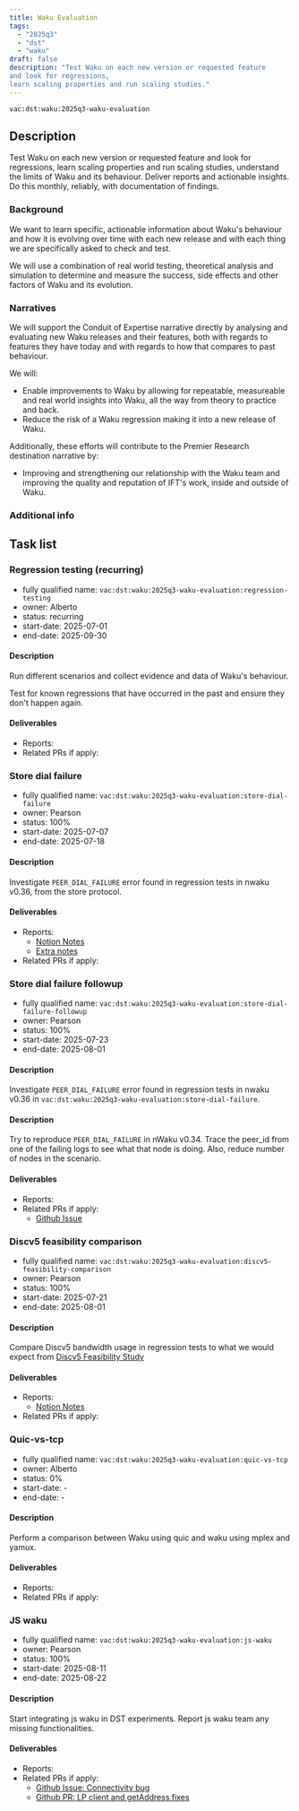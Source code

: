 ```yaml
---
title: Waku Evaluation
tags:
  - "2025q3"
  - "dst"
  - "waku"
draft: false
description: "Test Waku on each new version or requested feature
and look for regressions,
learn scaling properties and run scaling studies."
---
```


`vac:dst:waku:2025q3-waku-evaluation`

## Description
Test Waku on each new version or requested feature
and look for regressions,
learn scaling properties and run scaling studies,
understand the limits of Waku and its behaviour.
Deliver reports and actionable insights.
Do this monthly, reliably, with documentation of findings.

### Background

We want to learn specific, actionable information
about Waku's behaviour
and how it is evolving over time
with each new release
and with each thing we are specifically asked to check and test.

We will use a combination of real world testing,
theoretical analysis and simulation
to determine and measure the success,
side effects and other factors of Waku and its evolution.

### Narratives
We will support the Conduit of Expertise narrative directly
by analysing and evaluating new Waku releases and their features,
both with regards to features they have today
and with regards to how that compares to past behaviour.

We will:

* Enable improvements to Waku
  by allowing for repeatable, measureable
  and real world insights into Waku,
  all the way from theory to practice and back.
* Reduce the risk of a Waku regression
  making it into a new release of Waku.

Additionally, these efforts will contribute
to the Premier Research destination narrative by:

* Improving and strengthening our relationship with the Waku team
  and improving the quality and reputation of IFT's work, inside
  and outside of Waku.

### Additional info

## Task list

### Regression testing (recurring)

* fully qualified name: `vac:dst:waku:2025q3-waku-evaluation:regression-testing`
* owner: Alberto
* status: recurring
* start-date: 2025-07-01
* end-date: 2025-09-30

#### Description
Run different scenarios
and collect evidence and data
of Waku's behaviour.

Test for known regressions
that have occurred in the past
and ensure they don't happen again.

#### Deliverables
- Reports:
- Related PRs if apply:

### Store dial failure

* fully qualified name: `vac:dst:waku:2025q3-waku-evaluation:store-dial-failure`
* owner: Pearson
* status: 100%
* start-date: 2025-07-07
* end-date: 2025-07-18

#### Description

Investigate `PEER_DIAL_FAILURE` error found in regression tests in nwaku v0.36, from the store protocol.

#### Deliverables
- Reports:
  - [Notion Notes](https://www.notion.so/Experiments-for-nWaku-v36-0-21e8f96fb65c801e9ffcd25cf0d88370#22d8f96fb65c807a8fe1d7c7496107a2)
  - [Extra notes](https://www.notion.so/Experiments-for-nWaku-v36-0-21e8f96fb65c801e9ffcd25cf0d88370#2328f96fb65c8008bb66cd46fb37662d)
- Related PRs if apply:

### Store dial failure followup

* fully qualified name: `vac:dst:waku:2025q3-waku-evaluation:store-dial-failure-followup`
* owner: Pearson
* status: 100%
* start-date: 2025-07-23
* end-date: 2025-08-01

#### Description

Investigate `PEER_DIAL_FAILURE` error found in regression tests in nwaku v0.36 in `vac:dst:waku:2025q3-waku-evaluation:store-dial-failure`.

#### Description

Try to reproduce `PEER_DIAL_FAILURE` in nWaku v0.34. Trace the peer_id from one of the failing logs 
to see what that node is doing. Also, reduce number of nodes in the scenario.

#### Deliverables
- Reports:
- Related PRs if apply:
  - [Github Issue](https://github.com/waku-org/nwaku/issues/3524)


### Discv5 feasibility comparison

* fully qualified name: `vac:dst:waku:2025q3-waku-evaluation:discv5-feasibility-comparison`
* owner: Pearson
* status: 100%
* start-date: 2025-07-21
* end-date: 2025-08-01

#### Description

Compare Discv5 bandwidth usage in regression tests to what we would expect from [Discv5 Feasibility Study](https://discuss.status.app/t/discv5-feasibility-study/1632)

#### Deliverables
- Reports:
  - [Notion Notes](https://www.notion.so/Waku-Discv5-analysis-over-time-2378f96fb65c80a5b60bc24d09b5de3a?showMoveTo=true&saveParent=true)
- Related PRs if apply:

### Quic-vs-tcp

* fully qualified name: `vac:dst:waku:2025q3-waku-evaluation:quic-vs-tcp`
* owner: Alberto
* status: 0%
* start-date: -
* end-date: -

#### Description

Perform a comparison between Waku using quic and waku using mplex and yamux.

#### Deliverables
- Reports:
- Related PRs if apply:

### JS waku

* fully qualified name: `vac:dst:waku:2025q3-waku-evaluation:js-waku`
* owner: Pearson
* status: 100%
* start-date: 2025-08-11
* end-date: 2025-08-22

#### Description

Start integrating js waku in DST experiments. Report js waku team any missing functionalities.

#### Deliverables
- Reports:
- Related PRs if apply:
    - [Github Issue: Connectivity bug](https://github.com/waku-org/js-waku/issues/2565)
    - [Github PR: LP client and getAddress fixes](https://github.com/vacp2p/10ksim/pull/133)
